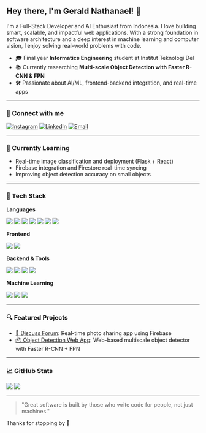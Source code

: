 ## Hey there, I'm Gerald Nathanael! 👋

I'm a Full-Stack Developer and AI Enthusiast from Indonesia. I love building smart, scalable, and impactful web applications. With a strong foundation in software architecture and a deep interest in machine learning and computer vision, I enjoy solving real-world problems with code.

- 🎓 Final year **Informatics Engineering** student at Institut Teknologi Del
- 📚 Currently researching **Multi-scale Object Detection with Faster R-CNN & FPN**
- 🛠 Passionate about AI/ML, frontend-backend integration, and real-time apps

---

### 🔗 Connect with me
[![Instagram](https://img.shields.io/badge/Instagram-%23E4405F.svg?style=for-the-badge&logo=Instagram&logoColor=white)](https://instagram.com/gerald.nael)
[![LinkedIn](https://img.shields.io/badge/LinkedIn-%230077B5.svg?style=for-the-badge&logo=linkedin&logoColor=white)](https://www.linkedin.com/in/geraldnael)
[![Email](https://img.shields.io/badge/Email-D14836?style=for-the-badge&logo=gmail&logoColor=white)](mailto:geraldnael@gmail.com)

---

### 🧠 Currently Learning
- Real-time image classification and deployment (Flask + React)
- Firebase integration and Firestore real-time syncing
- Improving object detection accuracy on small objects

---

### 🧰 Tech Stack

**Languages**
<p>
<img src="https://img.shields.io/badge/Python-3670A0?style=for-the-badge&logo=python&logoColor=ffdd54" />
<img src="https://img.shields.io/badge/JavaScript-F7DF1E?style=for-the-badge&logo=javascript&logoColor=black" />
<img src="https://img.shields.io/badge/Java-007396?style=for-the-badge&logo=java&logoColor=white" />
<img src="https://img.shields.io/badge/PHP-777BB4?style=for-the-badge&logo=php&logoColor=white" />
<img src="https://img.shields.io/badge/C%23-239120?style=for-the-badge&logo=c-sharp&logoColor=white" />
<img src="https://img.shields.io/badge/HTML5-E34F26?style=for-the-badge&logo=html5&logoColor=white" />
<img src="https://img.shields.io/badge/CSS3-1572B6?style=for-the-badge&logo=css3&logoColor=white" />
</p>

**Frontend**
<p>
<img src="https://img.shields.io/badge/React-20232A?style=for-the-badge&logo=react&logoColor=61DAFB" />
<img src="https://img.shields.io/badge/Bootstrap-7952B3?style=for-the-badge&logo=bootstrap&logoColor=white" />
</p>

**Backend & Tools**
<p>
<img src="https://img.shields.io/badge/Flask-000000?style=for-the-badge&logo=flask&logoColor=white" />
<img src="https://img.shields.io/badge/Firebase-FFCA28?style=for-the-badge&logo=firebase&logoColor=black" />
<img src="https://img.shields.io/badge/MySQL-4479A1?style=for-the-badge&logo=mysql&logoColor=white" />
<img src="https://img.shields.io/badge/GitHub-181717?style=for-the-badge&logo=github&logoColor=white" />
</p>

**Machine Learning**
<p>
<img src="https://img.shields.io/badge/TensorFlow-FF6F00?style=for-the-badge&logo=tensorflow&logoColor=white" />
<img src="https://img.shields.io/badge/OpenCV-5C3EE8?style=for-the-badge&logo=opencv&logoColor=white" />
<img src="https://img.shields.io/badge/NumPy-013243?style=for-the-badge&logo=numpy&logoColor=white" />
</p>

---

### 🔍 Featured Projects
- [📸 Discuss Forum](https://discuss-forum-nu.vercel.app): Real-time photo sharing app using Firebase
- [📦 Object Detection Web App](#): Web-based multiscale object detector with Faster R-CNN + FPN

---

### 📈 GitHub Stats
![](https://github-readme-stats.vercel.app/api?username=geraldnael&theme=radical&show_icons=true)
![](https://streak-stats.demolab.com?user=geraldnael&theme=radical)

---

> "Great software is built by those who write code for people, not just machines."

Thanks for stopping by 👋
